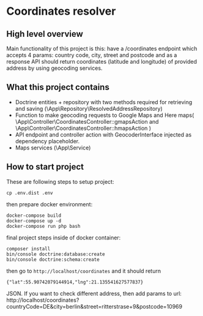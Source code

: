 # Coordinates resolver

## High level overview

Main functionality of this project is this: have a /coordinates endpoint which accepts 4 params: country code, city, street and postcode and as a response API should return coordinates (latitude and longitude) of provided address by using geocoding services.

## What this project contains 

* Doctrine entities + repository with two methods required for retrieving and saving (\App\Repository\ResolvedAddressRepository)
* Function to make geocoding requests to Google Maps and Here maps( \App\Controller\CoordinatesController::gmapsAction and \App\Controller\CoordinatesController::hmapsAction )
* API endpoint and controller action with GeocoderInterface injected as dependency placeholder.
* Maps services  (\App\Service\)

## How to start project

These are following steps to setup project:

```
cp .env.dist .env
```

then prepare docker environment:
```
docker-compose build
docker-compose up -d
docker-compose run php bash
```

final project steps inside of docker container:
```
composer install
bin/console doctrine:database:create
bin/console doctrine:schema:create
```

then go to `http://localhost/coordinates` and it should return 

```
{"lat":55.90742079144914,"lng":21.135541627577837}
```

JSON. If you want to check different address, then add params to url: http://localhost/coordinates?countryCode=DE&city=berlin&street=ritterstrase+9&postcode=10969